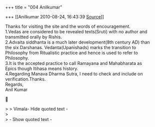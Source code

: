 +++
title = "004 Anilkumar"

+++
[[Anilkumar	2010-08-24, 16:43:39 [Source](https://groups.google.com/g/samskrita/c/s5dEjmePM6A)]]



Thanks for visiting the site and the words of encouragement.  
1.Vedas are considered to be revealed texts(Sruti) with no author and  
transmitted orally by Rishis.  
2.Advaita siddhanta is a much later development(8th century AD) than  
the six Darshanas. Vedanta(Upanishads) marks the transition to  
Philosophy from Ritualistic practice and hence is used to refer to  
Philosophy.  
3.It is the accepted practice to call Ramayana and Mahabharata as  
Epics though Itihasa means history.  
4.Regarding Manava Dharma Sutra, I need to check and include on  
verification.Thanks.  
Regards,  
Anil Kumar  



\> \> Vimala- Hide quoted text -  
\>  
\> - Show quoted text -

